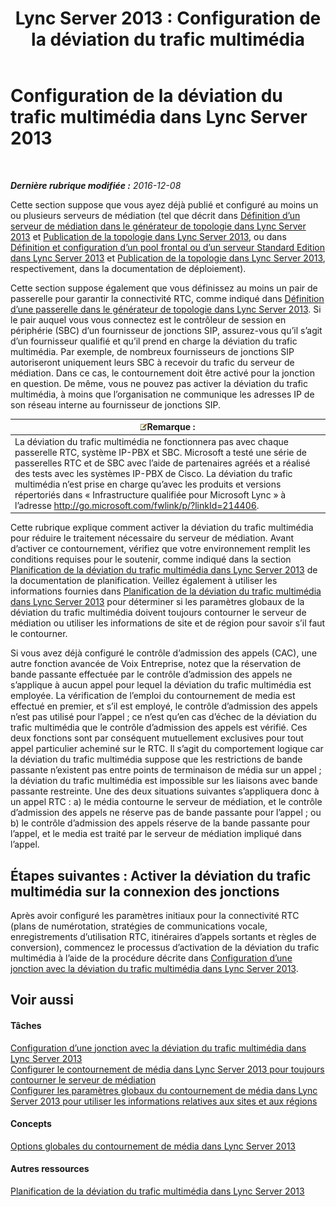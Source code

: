 ﻿---
title: 'Lync Server 2013 : Configuration de la déviation du trafic multimédia'
TOCTitle: Configuration de la déviation du trafic multimédia
ms:assetid: f50a7a13-c6a0-48f1-bee1-e45fa2b2f9b8
ms:mtpsurl: https://technet.microsoft.com/fr-fr/library/Gg413028(v=OCS.15)
ms:contentKeyID: 49299337
ms.date: 12/10/2016
mtps_version: v=OCS.15
ms.translationtype: HT
---

# Configuration de la déviation du trafic multimédia dans Lync Server 2013

 

_**Dernière rubrique modifiée :** 2016-12-08_

Cette section suppose que vous ayez déjà publié et configuré au moins un ou plusieurs serveurs de médiation (tel que décrit dans [Définition d’un serveur de médiation dans le générateur de topologie dans Lync Server 2013](lync-server-2013-define-a-mediation-server-in-topology-builder.md) et [Publication de la topologie dans Lync Server 2013](lync-server-2013-publish-the-topology.md), ou dans [Définition et configuration d’un pool frontal ou d’un serveur Standard Edition dans Lync Server 2013](lync-server-2013-define-and-configure-a-front-end-pool-or-standard-edition-server.md) et [Publication de la topologie dans Lync Server 2013](lync-server-2013-publish-the-topology.md), respectivement, dans la documentation de déploiement).

Cette section suppose également que vous définissez au moins un pair de passerelle pour garantir la connectivité RTC, comme indiqué dans [Définition d’une passerelle dans le générateur de topologie dans Lync Server 2013](lync-server-2013-define-a-gateway-in-topology-builder.md). Si le pair auquel vous vous connectez est le contrôleur de session en périphérie (SBC) d’un fournisseur de jonctions SIP, assurez-vous qu’il s’agit d’un fournisseur qualifié et qu’il prend en charge la déviation du trafic multimédia. Par exemple, de nombreux fournisseurs de jonctions SIP autoriseront uniquement leurs SBC à recevoir du trafic du serveur de médiation. Dans ce cas, le contournement doit être activé pour la jonction en question. De même, vous ne pouvez pas activer la déviation du trafic multimédia, à moins que l’organisation ne communique les adresses IP de son réseau interne au fournisseur de jonctions SIP.

<table>
<thead>
<tr class="header">
<th><img src="images/Gg398920.note(OCS.15).gif" title="note" alt="note" />Remarque :</th>
</tr>
</thead>
<tbody>
<tr class="odd">
<td>La déviation du trafic multimédia ne fonctionnera pas avec chaque passerelle RTC, système IP-PBX et SBC. Microsoft a testé une série de passerelles RTC et de SBC avec l’aide de partenaires agréés et a réalisé des tests avec les systèmes IP-PBX de Cisco. La déviation du trafic multimédia n’est prise en charge qu’avec les produits et versions répertoriés dans « Infrastructure qualifiée pour Microsoft Lync » à l’adresse <a href="http://go.microsoft.com/fwlink/p/?linkid=214406">http://go.microsoft.com/fwlink/p/?linkId=214406</a>.</td>
</tr>
</tbody>
</table>


Cette rubrique explique comment activer la déviation du trafic multimédia pour réduire le traitement nécessaire du serveur de médiation. Avant d’activer ce contournement, vérifiez que votre environnement remplit les conditions requises pour le soutenir, comme indiqué dans la section [Planification de la déviation du trafic multimédia dans Lync Server 2013](lync-server-2013-planning-for-media-bypass.md) de la documentation de planification. Veillez également à utiliser les informations fournies dans [Planification de la déviation du trafic multimédia dans Lync Server 2013](lync-server-2013-planning-for-media-bypass.md) pour déterminer si les paramètres globaux de la déviation du trafic multimédia doivent toujours contourner le serveur de médiation ou utiliser les informations de site et de région pour savoir s’il faut le contourner.

Si vous avez déjà configuré le contrôle d’admission des appels (CAC), une autre fonction avancée de Voix Entreprise, notez que la réservation de bande passante effectuée par le contrôle d’admission des appels ne s’applique à aucun appel pour lequel la déviation du trafic multimédia est employée. La vérification de l’emploi du contournement de media est effectué en premier, et s’il est employé, le contrôle d’admission des appels n’est pas utilisé pour l’appel ; ce n’est qu’en cas d’échec de la déviation du trafic multimédia que le contrôle d’admission des appels est vérifié. Ces deux fonctions sont par conséquent mutuellement exclusives pour tout appel particulier acheminé sur le RTC. Il s’agit du comportement logique car la déviation du trafic multimédia suppose que les restrictions de bande passante n’existent pas entre points de terminaison de média sur un appel ; la déviation du trafic multimédia est impossible sur les liaisons avec bande passante restreinte. Une des deux situations suivantes s’appliquera donc à un appel RTC : a) le média contourne le serveur de médiation, et le contrôle d’admission des appels ne réserve pas de bande passante pour l’appel ; ou b) le contrôle d’admission des appels réserve de la bande passante pour l’appel, et le media est traité par le serveur de médiation impliqué dans l’appel.

## Étapes suivantes : Activer la déviation du trafic multimédia sur la connexion des jonctions

Après avoir configuré les paramètres initiaux pour la connectivité RTC (plans de numérotation, stratégies de communications vocale, enregistrements d’utilisation RTC, itinéraires d’appels sortants et règles de conversion), commencez le processus d’activation de la déviation du trafic multimédia à l’aide de la procédure décrite dans [Configuration d’une jonction avec la déviation du trafic multimédia dans Lync Server 2013](lync-server-2013-configure-a-trunk-with-media-bypass.md).

## Voir aussi

#### Tâches

[Configuration d’une jonction avec la déviation du trafic multimédia dans Lync Server 2013](lync-server-2013-configure-a-trunk-with-media-bypass.md)  
[Configurer le contournement de média dans Lync Server 2013 pour toujours contourner le serveur de médiation](lync-server-2013-configure-media-bypass-to-always-bypass-the-mediation-server.md)  
[Configurer les paramètres globaux du contournement de média dans Lync Server 2013 pour utiliser les informations relatives aux sites et aux régions](lync-server-2013-configure-media-bypass-global-settings-to-use-site-and-region-information.md)  

#### Concepts

[Options globales du contournement de média dans Lync Server 2013](lync-server-2013-global-media-bypass-options.md)  

#### Autres ressources

[Planification de la déviation du trafic multimédia dans Lync Server 2013](lync-server-2013-planning-for-media-bypass.md)

